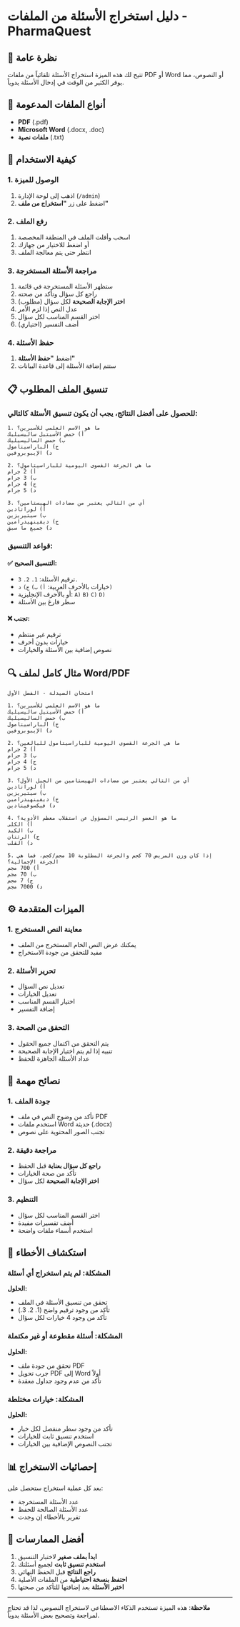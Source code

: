 # دليل استخراج الأسئلة من الملفات - PharmaQuest

## 🎯 نظرة عامة

تتيح لك هذه الميزة استخراج الأسئلة تلقائياً من ملفات PDF أو Word أو النصوص، مما يوفر الكثير من الوقت في إدخال الأسئلة يدوياً.

## 📁 أنواع الملفات المدعومة

- **PDF** (.pdf)
- **Microsoft Word** (.docx, .doc)
- **ملفات نصية** (.txt)

## 🔧 كيفية الاستخدام

### 1. الوصول للميزة
1. اذهب إلى لوحة الإدارة (`/admin`)
2. اضغط على زر **"استخراج من ملف"**

### 2. رفع الملف
1. اسحب وأفلت الملف في المنطقة المخصصة
2. أو اضغط للاختيار من جهازك
3. انتظر حتى يتم معالجة الملف

### 3. مراجعة الأسئلة المستخرجة
1. ستظهر الأسئلة المستخرجة في قائمة
2. راجع كل سؤال وتأكد من صحته
3. **اختر الإجابة الصحيحة** لكل سؤال (مطلوب)
4. عدل النص إذا لزم الأمر
5. اختر القسم المناسب لكل سؤال
6. أضف التفسير (اختياري)

### 4. حفظ الأسئلة
1. اضغط **"حفظ الأسئلة"**
2. ستتم إضافة الأسئلة إلى قاعدة البيانات

## 📋 تنسيق الملف المطلوب

### للحصول على أفضل النتائج، يجب أن يكون تنسيق الأسئلة كالتالي:

```
1. ما هو الاسم العلمي للأسبرين؟
أ) حمض الأسيتيل ساليسيليك
ب) حمض الساليسيليك
ج) الباراسيتامول
د) الإيبوبروفين

2. ما هي الجرعة القصوى اليومية للباراسيتامول؟
أ) 2 جرام
ب) 3 جرام
ج) 4 جرام
د) 5 جرام

3. أي من التالي يعتبر من مضادات الهيستامين؟
أ) لوراتادين
ب) سيتيريزين
ج) ديفينهيدرامين
د) جميع ما سبق
```

### قواعد التنسيق:

#### ✅ **التنسيق الصحيح:**
- ترقيم الأسئلة: `1.` `2.` `3.`
- خيارات بالأحرف العربية: `أ)` `ب)` `ج)` `د)`
- أو بالأحرف الإنجليزية: `A)` `B)` `C)` `D)`
- سطر فارغ بين الأسئلة

#### ❌ **تجنب:**
- ترقيم غير منتظم
- خيارات بدون أحرف
- نصوص إضافية بين الأسئلة والخيارات

## 🔍 مثال كامل لملف Word/PDF

```
امتحان الصيدلة - الفصل الأول

1. ما هو الاسم العلمي للأسبرين؟
أ) حمض الأسيتيل ساليسيليك
ب) حمض الساليسيليك
ج) الباراسيتامول
د) الإيبوبروفين

2. ما هي الجرعة القصوى اليومية للباراسيتامول للبالغين؟
أ) 2 جرام
ب) 3 جرام
ج) 4 جرام
د) 5 جرام

3. أي من التالي يعتبر من مضادات الهيستامين من الجيل الأول؟
أ) لوراتادين
ب) سيتيريزين
ج) ديفينهيدرامين
د) فيكسوفينادين

4. ما هو العضو الرئيسي المسؤول عن استقلاب معظم الأدوية؟
أ) الكلى
ب) الكبد
ج) الرئتان
د) القلب

5. إذا كان وزن المريض 70 كجم والجرعة المطلوبة 10 مجم/كجم، فما هي الجرعة الإجمالية؟
أ) 700 مجم
ب) 70 مجم
ج) 7 مجم
د) 7000 مجم
```

## ⚙️ الميزات المتقدمة

### 1. **معاينة النص المستخرج**
- يمكنك عرض النص الخام المستخرج من الملف
- مفيد للتحقق من جودة الاستخراج

### 2. **تحرير الأسئلة**
- تعديل نص السؤال
- تعديل الخيارات
- اختيار القسم المناسب
- إضافة التفسير

### 3. **التحقق من الصحة**
- يتم التحقق من اكتمال جميع الحقول
- تنبيه إذا لم يتم اختيار الإجابة الصحيحة
- عداد الأسئلة الجاهزة للحفظ

## 🚨 نصائح مهمة

### 1. **جودة الملف**
- تأكد من وضوح النص في ملف PDF
- استخدم ملفات Word حديثة (.docx)
- تجنب الصور المحتوية على نصوص

### 2. **مراجعة دقيقة**
- **راجع كل سؤال بعناية** قبل الحفظ
- تأكد من صحة الخيارات
- **اختر الإجابة الصحيحة** لكل سؤال

### 3. **التنظيم**
- اختر القسم المناسب لكل سؤال
- أضف تفسيرات مفيدة
- استخدم أسماء ملفات واضحة

## 🔧 استكشاف الأخطاء

### المشكلة: لم يتم استخراج أي أسئلة
**الحلول:**
- تحقق من تنسيق الأسئلة في الملف
- تأكد من وجود ترقيم واضح (1. 2. 3.)
- تأكد من وجود 4 خيارات لكل سؤال

### المشكلة: أسئلة مقطوعة أو غير مكتملة
**الحلول:**
- تحقق من جودة ملف PDF
- جرب تحويل PDF إلى Word أولاً
- تأكد من عدم وجود جداول معقدة

### المشكلة: خيارات مختلطة
**الحلول:**
- تأكد من وجود سطر منفصل لكل خيار
- استخدم تنسيق ثابت للخيارات
- تجنب النصوص الإضافية بين الخيارات

## 📊 إحصائيات الاستخراج

بعد كل عملية استخراج ستحصل على:
- عدد الأسئلة المستخرجة
- عدد الأسئلة الصالحة للحفظ
- تقرير بالأخطاء إن وجدت

## 🎯 أفضل الممارسات

1. **ابدأ بملف صغير** لاختبار التنسيق
2. **استخدم تنسيق ثابت** لجميع أسئلتك
3. **راجع النتائج** قبل الحفظ النهائي
4. **احتفظ بنسخة احتياطية** من الملفات الأصلية
5. **اختبر الأسئلة** بعد إضافتها للتأكد من صحتها

---

**ملاحظة**: هذه الميزة تستخدم الذكاء الاصطناعي لاستخراج النصوص، لذا قد تحتاج لمراجعة وتصحيح بعض الأسئلة يدوياً.
